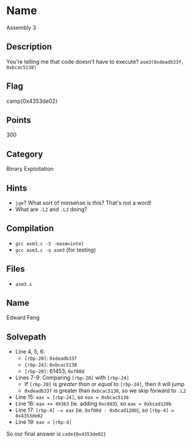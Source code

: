 # Name
Assembly 3

## Description
You're telling me that code doesn't have to execute?
`asm3(0xdeadb33f, 0xbcac5138)`

## Flag
camp{0x4353de02}

## Points
300

## Category
Binary Exploitation

## Hints
* `jge`? What sort of nonsense is this? That's not a word!
* What are `.L2` and `.L3` doing?

## Compilation
* `gcc asm3.c -S -masm=intel`
* `gcc asm3.c -o asm3` (for testing)

## Files
* `asm3.s`

## Name
Edward Feng

## Solvepath
* Line 4, 5, 6:
  * `[rbp-20]`: `0xdeadb33f`
  * `[rbp-24]`: `0xbcac5138`
  * `[rbp-20]`: 61453, `0xf00d`
* Lines 7-9: Comparing `[rbp-20]` with `[rbp-24]`
  * If `[rbp-20]` is *greater than* or *equal to* `[rbp-24]`, then it will jump
  * `0xdeadb33f` is greater than `0xbcac5138`, so we skip forward to `.L2`
* Line 15: `eax = [rbp-24]`, so `eax = 0xbcac5138`
* Line 16: `eax += 49363` (ie. adding `0xc0d3`), so `eax = 0xbcad120b`
* Line 17: `[rbp-4] -= eax` (ie. `0xf00d - 0xbcad120b`), so `[rbp-4] = 0x4353de02`
* Line 19: `eax = [rbp-4]`

So our final answer is `code{0x4353de02}`
